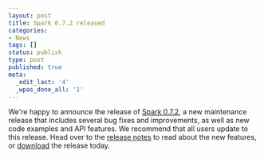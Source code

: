 ```yaml
---
layout: post
title: Spark 0.7.2 released
categories:
- News
tags: []
status: publish
type: post
published: true
meta:
  _edit_last: '4'
  _wpas_done_all: '1'
---
```

We're happy to announce the release of <a href="{{site.baseurl}}/releases/spark-release-0-7-2.html" title="Spark Release 0.7.2">Spark 0.7.2</a>, a new maintenance release that includes several bug fixes and improvements, as well as new code examples and API features. We recommend that all users update to this release. Head over to the <a href="{{site.baseurl}}/releases/spark-release-0-7-2.html" title="Spark Release 0.7.2">release notes</a> to read about the new features, or <a href="{{site.baseurl}}/downloads.html">download</a> the release today.
